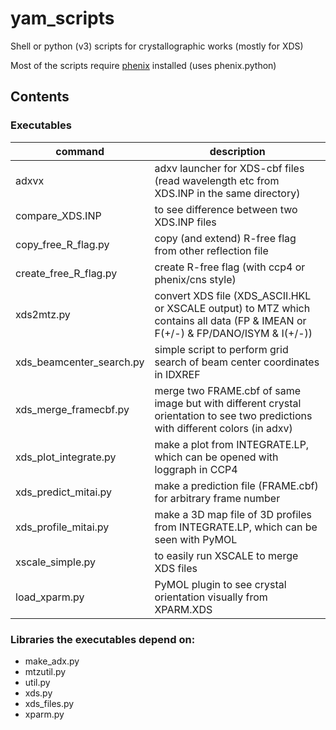 # yam_scripts
Shell or python (v3) scripts for crystallographic works (mostly for XDS)

Most of the scripts require [phenix](http://www.phenix-online.org/) installed (uses phenix.python)

## Contents
### Executables

command                  | description
------------------------ | ----------------------------
adxvx                    | adxv launcher for XDS-cbf files (read wavelength etc from XDS.INP in the same directory)
compare_XDS.INP          | to see difference between two XDS.INP files
copy_free_R_flag.py      | copy (and extend) R-free flag from other reflection file
create_free_R_flag.py    | create R-free flag (with ccp4 or phenix/cns style)
xds2mtz.py               | convert XDS file (XDS_ASCII.HKL or XSCALE output) to MTZ which contains all data (FP & IMEAN or F(+/-) & FP/DANO/ISYM & I(+/-))
xds_beamcenter_search.py | simple script to perform grid search of beam center coordinates in IDXREF
xds_merge_framecbf.py    | merge two FRAME.cbf of same image but with different crystal orientation to see two predictions with different colors (in adxv)
xds_plot_integrate.py    | make a plot from INTEGRATE.LP, which can be opened with loggraph in CCP4
xds_predict_mitai.py     | make a prediction file (FRAME.cbf) for arbitrary frame number
xds_profile_mitai.py     | make a 3D map file of 3D profiles from INTEGRATE.LP, which can be seen with PyMOL
xscale_simple.py         | to easily run XSCALE to merge XDS files
load_xparm.py            | PyMOL plugin to see crystal orientation visually from XPARM.XDS

### Libraries the executables depend on:

* make_adx.py
* mtzutil.py
* util.py
* xds.py
* xds_files.py
* xparm.py
